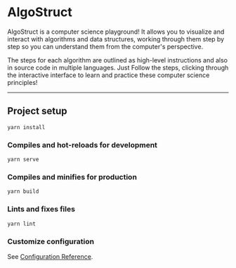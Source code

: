 # AlgoStruct

AlgoStruct is a computer science playground! It allows you to visualize and interact with algorithms and data structures, working through them step by step so you can understand them from the computer's perspective.

The steps for each algorithm are outlined as high-level instructions and also in source code in multiple languages. Just Follow the steps, clicking through the interactive interface to learn and practice these computer science principles!

---

## Project setup
```
yarn install
```

### Compiles and hot-reloads for development
```
yarn serve
```

### Compiles and minifies for production
```
yarn build
```

### Lints and fixes files
```
yarn lint
```

### Customize configuration
See [Configuration Reference](https://cli.vuejs.org/config/).
